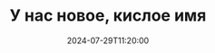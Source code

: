 ---
title: "У нас новое, кислое имя"
caption: "Чтобы быть оригинальными, мы решили сменить имя сервера с 'Шизоленд' на 'Клюква'!"
date: 2024-07-29T11:20:00
---